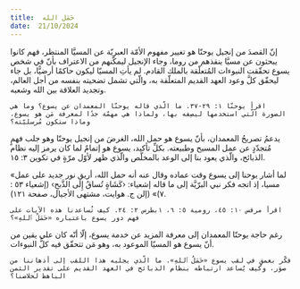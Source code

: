 ```yaml
---
title:  حَمَل الله
date:  21/10/2024
---
```


إنّ القصدَ من إنجيل يوحنّا هو تغيير مفهوم الأمّة العبريّة عن المسيَّا المنتظر، فهم كانوا يبحثون عن مسيَّا ينقذهم من روما، وجاء الإنجيل ليمكّنهم من الاعتراف بأنّ في شخص يسوع تحقّقت النبوءات المُتعلّقة بالملك القادم. لم يأتِ المسيّا ليكون حاكمًا أرضيًّا، بل جاء ليحقّق كلَّ وعود العهد القديم المتعلّقة به، والّتي تشمل تضحيته بنفسه من أجل العالم، وتجديد العلاقة بين الله وشعبه.

`اقرأ يوحنّا ١: ٢٩-٣٧. ما الّذي قاله يوحنّا المعمدان عن يسوع؟ وما هي الصورة الّتي استخدمها ليصِفه بها، ولماذا هي مهمّة جدًا لمعرفة مَن هو يسوع، وماذا ستكون مُرسليّته؟`

يدعمُ تصريحُ المعمدان، بأنّ يسوع هو حمل الله، الغرضَ من إنجيل يوحنّا وهو جلب فهمٍ مُتجدّدٍ عن عمل المسيح وطبيعته. بكلِّ تأكيد، يسوع هو إتمامٌ لما كان يرمز إليه نظام الذبائح، والّذي يعود بنا إلى الوعد بالمخلّص والّذي ظهر لأوّل مرّةٍ في تكوين ٣: ١٥.

«لما أشار يوحنا إلى يسوع وقت عماده وقال عنه أنه حمل الله، أريق نور جديد على عمل مسيا، إذ اتجه فكر نبي البرّيَّة إلى ما قاله إشعياء: ‹كَشَاةٍ تُساقُ إِلَى الذَّبحِ› (إشعياء ٥٣ : ٧)» (إلن ج. هوايت، مشتهى الأجيال، صفحة ١٢١).

`اقرأ مرقس ١٠: ٤٥، رومية ٥: ٦، ١بطرس ٢: ٢٤. كيف تُساعدنا هذه الآيات على فهم دور يسوع باعتباره «حَمَلُ ٱللهِ»؟`

رغم حاجة يوحنّا المعمدان إلى معرفة المزيد عن خدمة يسوع، إلّا أنّه كان على يقين من أنّ يسوع هو المسيّا الموعود به، وهو مَن تتحقّق فيه كلُّ النبوءات.

`فكّر بعمقٍ في لقب يسوع «حَمَلُ ٱللهِ». ما الّذي يجلبه هذا اللقب إلى أذهاننا من صوَر، وكيف يُساعد ارتباطه بنظام الذبائح في العهد القديم على تقدير الثمن الباهظ لخلاصنا؟`